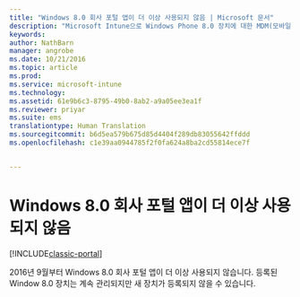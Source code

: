```yaml
---
title: "Windows 8.0 회사 포털 앱이 더 이상 사용되지 않음 | Microsoft 문서"
description: "Microsoft Intune으로 Windows Phone 8.0 장치에 대한 MDM(모바일 장치 관리)을 사용하도록 설정합니다."
keywords: 
author: NathBarn
manager: angrobe
ms.date: 10/21/2016
ms.topic: article
ms.prod: 
ms.service: microsoft-intune
ms.technology: 
ms.assetid: 61e9b6c3-8795-49b0-8ab2-a9a05ee3ea1f
ms.reviewer: priyar
ms.suite: ems
translationtype: Human Translation
ms.sourcegitcommit: b6d5ea579b675d85d4404f289db83055642ffddd
ms.openlocfilehash: c1e39aa0944785f2f0fa624a8ba2cd55814ece7f


---
```


#  <a name="windows-phone-80-company-portal-app-deprecated"></a>Windows 8.0 회사 포털 앱이 더 이상 사용되지 않음

[!INCLUDE[classic-portal](../includes/classic-portal.md)]

2016년 9월부터 Windows 8.0 회사 포털 앱이 더 이상 사용되지 않습니다. 등록된 Window 8.0 장치는 계속 관리되지만 새 장치가 등록되지 않을 수 있습니다.



<!--HONumber=Dec16_HO2-->


